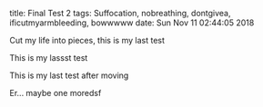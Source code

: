 title: Final Test 2
tags: Suffocation, nobreathing, dontgivea, ificutmyarmbleeding, bowwwww
date: Sun Nov 11 02:44:05 2018

Cut my life into pieces, this is my last test

This is my lassst test

This is my last test after moving

Er... maybe one moredsf